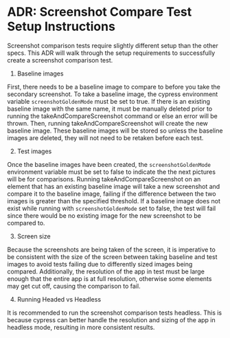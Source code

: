 # ADR: Screenshot Compare Test Setup Instructions

Screenshot comparison tests require slightly different setup than the other specs. This ADR will walk through the setup requirements to successfully create a screenshot comparison test.

1. Baseline images

First, there needs to be a baseline image to compare to before you take the secondary screenshot. To take a baseline image, the cypress environment variable `screenshotGoldenMode` must be set to true. If there is an existing baseline image with the same name, it must be manually deleted prior to running the takeAndCompareScreenshot command or else an error will be thrown. Then, running takeAndCompareScreenshot will create the new baseline image. These baseline images will be stored so unless the baseline images are deleted, they will not need to be retaken before each test.

2. Test images

Once the baseline images have been created, the `screenshotGoldenMode` environment variable must be set to false to indicate the the next pictures will be for comparisons. Running takeAndCompareScreenshot on an element that has an existing baseline image will take a new screenshot and compare it to the baseline image, failing if the difference between the two images is greater than the specified threshold. If a baseline image does not exist while running with `screenshotGoldenMode` set to false, the test will fail since there would be no existing image for the new screenshot to be compared to.

3. Screen size

Because the screenshots are being taken of the screen, it is imperative to be consistent with the size of the screen between taking baseline and test images to avoid tests failing due to differently sized images being compared. Additionally, the resolution of the app in test must be large enough that the entire app is at full resolution, otherwise some elements may get cut off, causing the comparison to fail. 

4. Running Headed vs Headless

It is recommended to run the screenshot comparison tests headless. This is because cypress can better handle the resolution and sizing of the app in headless mode, resulting in more consistent results.

